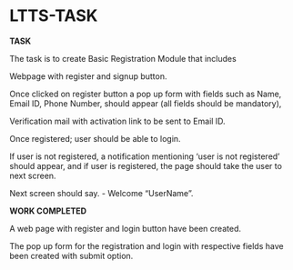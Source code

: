 # LTTS-TASK
**TASK**

The task is to create  Basic Registration Module that includes

Webpage with register and signup button.

Once clicked on register button a pop up form with fields such as Name, Email ID, Phone Number, should appear (all fields should be mandatory),

Verification mail with activation link to be sent to Email ID.

Once registered; user should be able to login.

If user is not registered, a notification mentioning ‘user is not registered’ should appear, and if user is registered, the page should take the user to next screen.

Next screen should say. - Welcome “UserName”.

**WORK COMPLETED**

A web page with register and login button have been created.

The pop up form for the registration and login with respective fields have been created with submit option.
